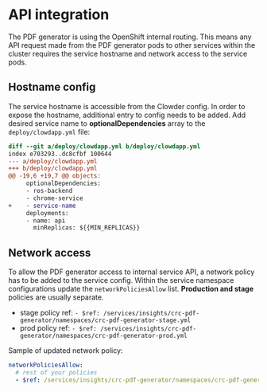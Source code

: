 # API integration

The PDF generator is using the OpenShift internal routing. This means any API request made from the PDF generator pods to other services within the cluster requires the service hostname and network access to the service pods.

## Hostname config

The service hostname is accessible from the Clowder config. In order to expose the hostname, additional entry to config needs to be added. Add desired service name to **optionalDependencies** array to the `deploy/clowdapp.yml` file:

```diff
diff --git a/deploy/clowdapp.yml b/deploy/clowdapp.yml
index e703293..dc8cfbf 100644
--- a/deploy/clowdapp.yml
+++ b/deploy/clowdapp.yml
@@ -19,6 +19,7 @@ objects:
     optionalDependencies:
     - ros-backend
     - chrome-service
+    - service-name
     deployments:
     - name: api
       minReplicas: ${{MIN_REPLICAS}}

```

## Network access

To allow the PDF generator access to internal service API, a network policy has to be added to the service config. Within the service namespace configurations update the `networkPoliciesAllow` list. **Production and stage** policies are usually separate.

- stage policy ref: `- $ref: /services/insights/crc-pdf-generator/namespaces/crc-pdf-generator-stage.yml`
- prod policy ref: `- $ref: /services/insights/crc-pdf-generator/namespaces/crc-pdf-generator-prod.yml`

Sample of updated network policy:

```yaml
networkPoliciesAllow:
  # rest of your policies
  - $ref: /services/insights/crc-pdf-generator/namespaces/crc-pdf-generator-stage.yml
```
